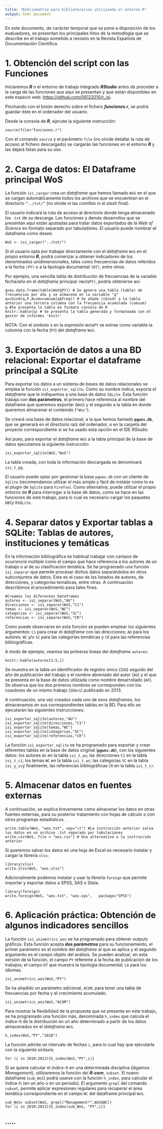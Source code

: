 ```yaml
---
title: "Bibliometría para bibliotecarios utilizando el entorno R"
output: html_document
---
```


En este documento, de carácter temporal que se pone a disposición de los evaluadores, se presentan los principales hitos de la metodlogía que se describe en el trabajo sometido a revisión en la Revista Española de Documentación Científica.

# 1. Obtención del script con las Funciones

Iniciaremos ***R*** o el entorno de trabajo integrado ***RStudio*** antes de proceder a la carga de las funciones que aquí se presentan y que están disponibles en este espacio web: <https://github.com/06122010/r_isi>. 

Pinchando con el botón derecho sobre el fichero ***funciones.r***, se podrá guardar éste en el ordenador del usuario. 

Desde la consola de ***R***, ejecute la siguiente instrucción:

```{r,eval=T}
source(file="funciones.r")
```
Con el comando `source` y el parámetro `file` (no olvide detallar la ruta de acceso al fichero descargado) se cargarán las funciones en el entorno ***R*** y las dejará listas para su uso.

# 2. Carga de datos: El Dataframe principal WoS

La función `isi_cargar` crea un *dataframe* que hemos llamado `WoS` en el que se cargan automáticamente todos los archivos que se encuentran en el directorio `“../txt/”` (no olvide ni las *comillas* ni el *slash* final). 

El usuario indicará la ruta de acceso al directorio donde tenga almacenado los `.txt` de su descarga. Las funciones y demás desarrollos que se presentan aquí están ajustadas para tratar datos exportados de la *Web of Science* en formato separado por tabuladores. El usuario puede nombrar el dataframe como desee.

```{r,eval=T}
WoS <- isi_cargar("../txt/")
```

Si el usuario opta por trabajar directamente con el *dataframe* `WoS` en el propio entorno ***R***, podrá comenzar a obtener indicadores de los denominados unidimensionales, tales como frecuencias de datos referidos a la fecha `(PY)` o a la tipología documental `(DT)`, entre otros. 

Por ejemplo, una sencilla tabla de distribución de frecuencias de la variable fecha/año en el *dataframe* principal `(WoS$PY)`, podría obtenerse así:

```{r,eval=T}
q=as.data.frame(table(WoS$PY)) # Se genera una tabla (table) de frecuencias por año y se almacena en la variable "q" 
q=cbind(q,F.Acum=cumsum(q$Freq)) # Se añade (cbind) a la tabla anterior una tercera columna con la frecuencia acumulada (cumsum)
q #Se presenta la tabla en formato consola de R 
knitr::kable(q) # Se presenta la tabla generada y formateada con el gestor de informes 'knitr'
```

NOTA: Con el simbolo `$` en la expresión `WoS$PY` se extrae como variable la columna con la fecha (`PY`) del *dataframe* `WoS`.


# 3. Exportación de datos a una BD relacional: Exportar el dataframe principal a SQLite

Para exportar los datos a un sistema de bases de datos relacionales se emplea la función `isi_exportar_sqlite`. Como su nombre indica, exporta el *dataframe* que le indiquemos a una base de datos `SQLite`. Esta función trabaja con **dos parámetros**, el primero hace referencia al nombre del dataframe que queremos exportar (`WoS`) y el segundo a la tabla en donde queremos almacenar el contenido (`"Wos"`). 

Se creará una base de datos relacional, a la que hemos llamado **`pgwos.db`**, que se generará en el directorio raíz del ordenador, o en la carpeta del proyecto correspondiente si se ha usado esta opción en el IDE *RStudio*.

Así pues, para exportar el *dataframe* `WoS` a la tabla principal de la base de datos ejecutamos la siguiente instrucción:

```{r,eval=T}
isi_exportar_sqlite(WoS,"WoS")
```
La tabla creada, con toda la información descargada se denominará `isi_t_pg`.

El usuario puede optar por gestionar la base `pgwos.db` con un cliente de `Sqlite` (recomendamos utilizar el más simple y  fácil de instalar como lo es el plugin de `Sqlite` para `Firefox`). Como alternativa, puede utilizar el propio entorno de ***R*** para interrogar a la base de datos, como se hace en las funciones de este trabajo, para lo cual es necesario cargar los paquetes `DBI`y `RSQLite`.


# 4. Separar datos y Exportar tablas a SQLite: Tablas de autores, instituciones y temáticas

En la información bibliográfica es habitual trabajar con campos de *ocurrencia múltiple* como el campo que hace referencia a los autores de un trabajo o al de su clasificación temática. Se ha programado una función `isi_separar` que permite procesar dichos datos separándolos en otros subconjuntos de datos. Este es el caso de los listados de autores, de direcciones, y categorías temáticas, entre otras. A continuación describimos el procedimiento para tales fines.

```{r, eval=T, echo=FALSE}
#Creamos los diferentes Dataframes 
autores <- isi_separar(WoS,"AU")
direcciones <- isi_separar(WoS,"C1")
temas <- isi_separar(WoS,"WC")
categorias <- isi_separar(WoS,"SC")
referencias <- isi_separar(WoS,"CR")
```

Como puede observarse en esta función se pueden emplear los siguientes argumentos: `C1` para crear el *dataframe* con las direcciones; `AU` para los autores; `WC` y/o `SC` para las categorías temáticas y `CR` para las referencias bibliográficas. 

A modo de ejemplo, veamos las primeras lineas del *dataframe* `autores`:
```{r, eval=TRUE}
knitr::kable(autores[1:5,])
```

Se muestra en la tabla un identificador de registro único (`IDU`) seguido del año de publicación del trabajo y el nombre abreviado del autor (`AU`) y el que se presenta en la base de datos utilizada como nombre desarrollado (`AF`). Se observa que los dos primeros nombres se corresponden con los coautores de un mismo trabajo (`IDU=1`) publicado en 2013.

A continuación, una vez creados cada uno de esos *dataframes*, los almacenamos en sus correspondientes tablas en la BD. Para ello se ejecutarán las siguientes instrucciones:

```{r, eval=T,results='hide'} 
isi_exportar_sqlite(autores,"AU")
isi_exportar_sqlite(direcciones,"C1")
isi_exportar_sqlite(temas,"WC")
isi_exportar_sqlite(categorias,"SC")
isi_exportar_sqlite(referencias,"CR")
```

La función `isi_exportar_sqlite` se ha programado para exportar y crear diferentes tablas en la base de datos original (***`pgwos.db`***), con los siguientes datos: los autores `AU` en la tabla `isi_t_au`; las direcciones `C1` en la tabla `isi_t_c1`; los temas `WC` en la tabla `isi_t_wc`; las categorías `SC` en la tabla `isi_y_sc`y finalmente, las referencias bibliográficas `CR` en la tabla `isi_t_cr`. 

# 5. Almacenar datos en fuentes externas

A continuación, se explica brevemente cómo almacenar los datos en otras fuentes externas, para su posterior tratamiento con hojas de cálculo o con otros programas estadísticos.

```{r, eval=FALSE}
write.table(WoS, "wos.txt", sep="\t") #La instrucción anterior salva los datos en un archivo .txt separado por tabulaciones
write.csv(WoS, file = "wos.csv") # Una alternativa a la instrucción anterior
```

Si queremos salvar los datos en una hoja de Excel es necesario instalar y cargar la librería `xlsx`.


```{r,eval=FALSE}
library(xlsx)
write.xlsx(WoS, "wos.xlsx")
```

Adicionalmente podemos instalar y usar la librería `foreign` que permite importar y exportar datos a SPSS, SAS o Stata.

```{r, eval=FALSE}
library(foreign)
write.foreign(WoS, "wos.txt", "wos.sps",   package="SPSS") 
```

# 6. Aplicación práctica: Obtención de algunos indicadores sencillos

La función `isi_unimetrics_wos` se ha programado para obtener *outputs* gráficos. Esta función acepta ***dos parámetros*** para su funcionamiento, el primer parámetro es el nombre del *dataframe* al que se aplica y el segundo argumento es el campo objeto del análisis. Se pueden analizar, en esta versión de la función, el campo `PY` referente a la fecha de publicación de los trabajos; el campo `DT` que muestra la tipología documental; `LA` para los idiomas. 



```{r, echo=T, message=FALSE}
isi_unimetrics_wos(WoS,"PY")
```


Se ha añadido un parámetro adicional, `ACUM`, para tener una tabla de frecuencias por fecha y el crecimiento acumulado. 


```{r}
isi_unimetrics_wos(WoS,"ACUM")
```


Para mostrar la flexibilidad de la propuesta que se presenta en este trabajo, se ha programado una función más, denominada `h_index` que calcula el *índice-h* de la distribución en un año determinado a partir de los datos almacenados en el *dataframe* `WoS`.

```{r}
h_index(WoS,"PY","2010")
```

La función admite un intervalo de fechas `i`, para lo cual hay que ejecutarla con la siguiente sintaxis:


```{r}
for (i in 2010:2013){h_index(WoS,"PY",i)}
```


Si se quiere calcular el *índice-h* en una determinada disciplina (digamos *Management*), utilizaremos la función del ***R-core***, `subset`. El nuevo dataframe (`sub_WoS`) podrá usarse con la función `h_index`, para calcular el índice-h (en un año o en un periodo). El argumento `grepl` del comando `subset`, permite aplicar expresiones regulares para recuperar el área temática correspondiente en el campo `WC` del dataframe principal `WoS`. 


```{r}
sub_WoS= subset(WoS, grepl("Management*",WoS$WC))
for (i in 2010:2013){h_index(sub_WoS, "PY",i)}
```

.....
---
